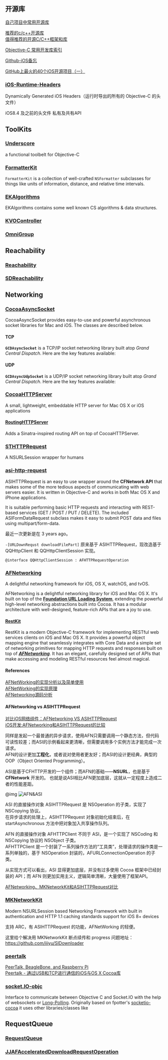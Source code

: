 ## 开源库
[自己项目中常用开源库](http://blog.csdn.net/gyz413977349/article/details/44832739)

[推荐的c/c++开源库](http://blog.csdn.net/v2x222/article/details/42496803)  
[值得推荐的开源C/C++框架和库](http://www.cnblogs.com/lidabo/p/5514155.html)

[Objective-C 常用开发库索引](http://www.cnblogs.com/lingzhao/p/3477641.html)

[Github-iOS备忘](http://github.ibireme.com/github/list/ios/)

[GitHub上最火的40个iOS开源项目（一）](http://www.open-open.com/lib/view/open1388317004500.html)

### [iOS-Runtime-Headers](https://github.com/nst/iOS-Runtime-Headers)
Dynamically Generated iOS Headers（运行时导出的所有的 Objective-C 的头文件）

iOS8.4 及之前的头文件 私有及共有API

## ToolKits
### [Underscore](https://github.com/EkoCommunications/Underscore)
a functional toolbelt for Objective-C

### [FormatterKit](https://github.com/mattt/FormatterKit)
`FormatterKit` is a collection of well-crafted `NSFormatter` subclasses for things like units of information, distance, and relative time intervals.

### [EKAlgorithms](https://github.com/EvgenyKarkan/EKAlgorithms)
EKAlgorithms contains some well known CS algorithms & data structures.

### [KVOController](https://github.com/facebook/KVOController)

### [OmniGroup](https://github.com/omnigroup/OmniGroup)

## Reachability
### [Reachability]([Reachability](https://github.com/tonymillion/Reachability))

### [SDReachability](https://github.com/rs/SDReachability)

## Networking
### [CocoaAsyncSocket](https://github.com/robbiehanson/CocoaAsyncSocket)
CocoaAsyncSocket provides easy-to-use and powerful asynchronous socket libraries for Mac and iOS. The classes are described below.

#### TCP
**`GCDAsyncSocket`** is a TCP/IP socket networking library built atop _Grand Central Dispatch_. Here are the key features available:

#### UDP
**`GCDAsyncUdpSocket`** is a UDP/IP socket networking library built atop _Grand Central Dispatch_. Here are the key features available:

### [CocoaHTTPServer](https://github.com/robbiehanson/CocoaHTTPServer)
A small, lightweight, embeddable HTTP server for Mac OS X or iOS applications

#### [RoutingHTTPServer](https://github.com/mattstevens/RoutingHTTPServer)
Adds a Sinatra-inspired routing API on top of CocoaHTTPServer.

### [STHTTPRequest](https://github.com/nst/STHTTPRequest)
A NSURLSession wrapper for humans

### [asi-http-request](https://github.com/pokeb/asi-http-request)
ASIHTTPRequest is an easy to use wrapper around the **CFNetwork API** that makes some of the more tedious aspects of communicating with web servers easier. It is written in Objective-C and works in both Mac OS X and iPhone applications.

It is suitable performing basic HTTP requests and interacting with REST-based services (GET / POST / PUT / DELETE). The included ASIFormDataRequest subclass makes it easy to submit POST data and files using multipart/form-data.

最近一次更新是在 3 years ago。

`-[URLDownRequst downloadFilePart]` 原来基于 ASIHTTPRequest，现改造基于 QQHttpClient 和 QQHttpClientSession 实现。

```obj-c
@interface QQHttpClientSession : AFHTTPRequestOperation
```

### [AFNetworking](https://github.com/AFNetworking/AFNetworking)
A delightful networking framework for iOS, OS X, watchOS, and tvOS.

AFNetworking is a delightful networking library for iOS and Mac OS X. It's built on top of the [**Foundation URL Loading System**](https://developer.apple.com/library/content/documentation/Cocoa/Conceptual/URLLoadingSystem/URLLoadingSystem.html), extending the powerful high-level networking abstractions built into Cocoa. It has a modular architecture with well-designed, feature-rich APIs that are a joy to use.

#### [RestKit](https://github.com/RestKit/RestKit)
RestKit is a modern Objective-C framework for implementing RESTful web services clients on iOS and Mac OS X. It provides a powerful object mapping engine that seamlessly integrates with Core Data and a simple set of networking primitives for mapping HTTP requests and responses built on top of [_**AFNetworking**_](https://github.com/AFNetworking/AFNetworking). It has an elegant, carefully designed set of APIs that make accessing and modeling RESTful resources feel almost magical. 

#### References
[AFNetWorking的实现分析以及简单使用](http://www.cnblogs.com/xukunhenchouchang/p/4593586.html)  
[AFNetWorking的实现原理](http://blog.csdn.net/lcg910978041/article/details/51485062)  
[AFNetworking源码分析](http://www.jianshu.com/p/8eac5b1975de)  

#### AFNetworking vs ASIHTTPRequest
[对比iOS网络组件：AFNetworking VS ASIHTTPRequest](http://www.infoq.com/cn/articles/afn_vs_asi)  
[iOS开发:AFNetworking和ASIHTTPRequest的比较](http://www.cocoachina.com/bbs/read.php?tid-293699-page-e-fpage-583.html)  

同样是发起一个最普通的异步请求，使用AFN只需要调用一个静态方法，但代码可读性较差；而ASI的示例看起来更清晰，但需要调用多个实例方法才能完成一次请求。  
AFN的设计更加**工程化**，或者说对使用者更友好；而ASI的设计更经典，典型的OOP（Object Oriented Programming）。  

ASI是基于CFHTTP开发的一个组件；而AFN的基础——**NSURL**，也是基于  **CFNetwork** 开发的。
也就是说ASI相比AFN更加底层，这就从一定程度上造成二者的性能差距。

@img ![AFN&ASI](http://cdn3.infoqstatic.com/statics_s2_20170530-0600u1/resource/articles/afn_vs_asi/zh/resources/image018.gif)

ASI 的直接操作对象 ASIHTTPRequest 是 NSOperation 的子类，实现了 NSCopying 协议。  
在异步请求的处理上，ASIHTTPRequest 对象初始化结束后，在  startAsynchronous 方法中把对象加入共享操作队列。  

AFN 的直接操作对象 AFHTTPClient 不同于 ASI，是一个实现了 NSCoding 和 NSCopying 协议的 NSObject 子类。  
AFHTTPClient 是一个封装了一系列操作方法的“工具类”，处理请求的操作类是一系列单独的，基于 NSOperation 封装的，AFURLConnectionOperation 的子类。

从实现方式可以看出，ASI 显得更加底层，并没有过多使用 Cocoa 框架中已经封装的 API；而 AFN 则更加实用主义，逻辑简单清晰，大量使用了框架API。

[AFNetworking、MKNetworkKit和ASIHTTPRequest对比](http://www.cocoachina.com/bbs/read.php?tid=145456)

### [MKNetworkKit](https://github.com/MugunthKumar/MKNetworkKit)
Modern NSURLSession based Networking Framework with built in authentication and HTTP 1.1 caching standards support for iOS 8+ devices

支持 ARC，有 ASIHTTPRequest 的功能，AFNetWorking 的轻便。

这里给个解决用 MKNetworkKit 断点续传和 progress 问题地址：  
https://github.com/iiiyu/SIDownloader

### [peertalk](https://github.com/rsms/peertalk)
[PeerTalk, BeagleBone, and Raspberry Pi](http://www.eeboard.com/bbs/thread-13114-1-1.html)  
[Peertalk - 通过USB和TCP进行通信的iOS与OS X Cocoa库](http://www.open-open.com/lib/view/open1344867648631.html)  

### [socket.IO-objc](https://github.com/pkyeck/socket.IO-objc)
Interface to communicate between Objective C and Socket.IO with the help of websockets or [Long-Polling](http://en.wikipedia.org/wiki/Push_technology#Long_polling). Originally based on fpotter's [socketio-cocoa]([socketio-cocoa](https://github.com/fpotter/socketio-cocoa)) it uses other libraries/classes like

## RequestQueue
### [RequestQueue](https://github.com/nicklockwood/RequestQueue)

### [JJAFAcceleratedDownloadRequestOperation](https://github.com/jnjosh/JJAFAcceleratedDownloadRequestOperation)
